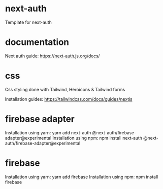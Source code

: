 # next-auth

Template for next-auth

# documentation

Next auth guide: https://next-auth.js.org/docs/

# css

Css styling done with Tailwind, Heroicons & Tailwind forms

Installation guides: https://tailwindcss.com/docs/guides/nextjs
# firebase adapter

Installation using yarn: yarn add next-auth @next-auth/firebase-adapter@experimental
Installation using npm: npm install next-auth @next-auth/firebase-adapter@experimental

# firebase

Installation using yarn: yarn add firebase
Installation using npm: npm install firebase